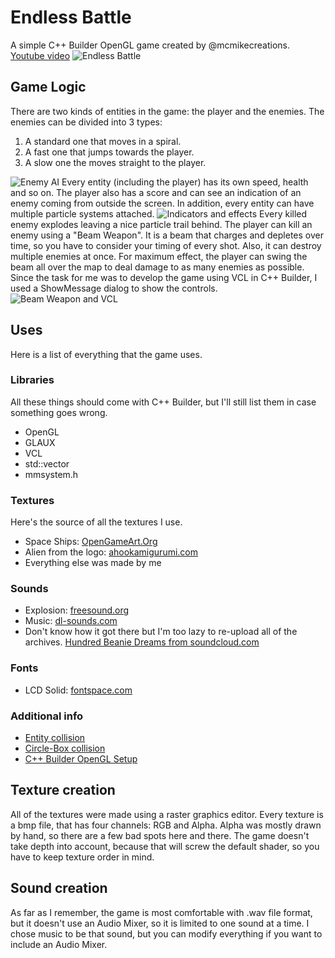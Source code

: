 # Endless Battle
A simple C++ Builder OpenGL game created by @mcmikecreations.
[Youtube video](https://youtu.be/JhBnjKI4LR0)
![Endless Battle](https://i.imgur.com/eMiHD4y.png)
## Game Logic
There are two kinds of entities in the game: the player and the enemies.
The enemies can be divided into 3 types:
1. A standard one that moves in a spiral.
2. A fast one that jumps towards the player.
3. A slow one the moves straight to the player.

![Enemy AI](https://i.imgur.com/4ugkGNi.png)
Every entity (including the player) has its own speed, health and so on. The player also has a score and can see an indication of an enemy coming from outside the screen. In addition, every entity can have multiple particle systems attached.
![Indicators and effects](https://i.imgur.com/5iO4yix.png)
Every killed enemy explodes leaving a nice particle trail behind.
The player can kill an enemy using a "Beam Weapon". It is a beam that charges and depletes over time, so you have to consider your timing of every shot. Also, it can destroy multiple enemies at once. For maximum effect, the player can swing the beam all over the map to deal damage to as many enemies as possible.
Since the task for me was to develop the game using VCL in C++ Builder, I used a ShowMessage dialog to show the controls.
![Beam Weapon and VCL](https://i.imgur.com/SxJqnHq.png)
## Uses
Here is a list of everything that the game uses.
### Libraries
All these things should come with C++ Builder, but I'll still list them in case something goes wrong.
- OpenGL
- GLAUX
- VCL
- std::vector
- mmsystem.h

### Textures
Here's the source of all the textures I use.
- Space Ships: [OpenGameArt.Org](https://opengameart.org/content/spaceships-1)
- Alien from the logo: [ahookamigurumi.com](http://www.ahookamigurumi.com/bavoirs-pour-bebes-geek-space-invaders/)
- Everything else was made by me

### Sounds
- Explosion: [freesound.org](https://freesound.org/people/timgormly/sounds/170144/)
- Music: [dl-sounds.com](https://www.dl-sounds.com/royalty-free/fast-ace/)
- Don't know how it got there but I'm too lazy to re-upload all of the archives. [Hundred Beanie Dreams from soundcloud.com](https://soundcloud.com/zaylien/h3h3)

### Fonts
- LCD Solid: [fontspace.com](http://www.fontspace.com/lcd-solid/lcd-solid)

### Additional info
- [Entity collision](https://en.wikipedia.org/wiki/Elastic_collision)
- [Circle-Box collision](https://stackoverflow.com/questions/401847/circle-rectangle-collision-detection-intersection?utm_medium=organic&utm_source=google_rich_qa&utm_campaign=google_rich_qa)
- [C++ Builder OpenGL Setup](http://edn.embarcadero.com/article/10528)

## Texture creation
All of the textures were made using a raster graphics editor. Every texture is a bmp file, that has four channels: RGB and Alpha. Alpha was mostly drawn by hand, so there are a few bad spots here and there.
The game doesn't take depth into account, because that will screw the default shader, so you have to keep texture order in mind.
## Sound creation
As far as I remember, the game is most comfortable with .wav file format, but it doesn't use an Audio Mixer, so it is limited to one sound at a time. I chose music to be that sound, but you can modify everything if you want to include an Audio Mixer.
